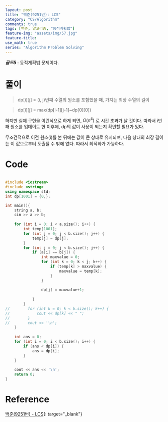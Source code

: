 ```yaml
---
layout: post
title: "백준(9251번): LCS"
category: "CS/Algorithm"
comments: true
tags: [백준, 알고리즘, "동적계획법"]
feature-img: "assets/img/57.jpg"
feature-title:
use_math: true
series: "Algorithm Problem Solving"
---
```


**_골드5_** : 동적계획법 문제이다.

# 풀이

> dp[i][j] = (i, j)번째 수열의 원소를 포함했을 때, 가지는 최장 수열의 길이

> dp[i][j] = max(dp[i-1][j-1]~dp[0][0])

하지만 실제 구현을 이런식으로 하게 되면, $O(n^4)$ 로 시간 초과가 날 것이다. 따라서 i번째 원소를 업데이트 한 이후에, dp의 값이 사용이 되는지 확인할 필요가 있다.

무조건적으로 이전 원소(i)를 본 뒤에는 값이 큰 상태로 유지되며, 다음 상태의 최장 길이는 이 값으로부터 도출될 수 밖에 없다. 따라서 최적화가 가능하다.


# Code
```c++

#include <iostream>
#include <string>
using namespace std;
int dp[1001] = {0,};

int main(){
    string a, b;
    cin >> a >> b;
    
    for (int i = 0; i < a.size(); i++) {
        int temp[1001];
        for (int j = 0; j < b.size(); j++) {
            temp[j] = dp[j];
        }
        for (int j = 0; j < b.size(); j++) {
            if (a[i] == b[j]) {
                int maxvalue = 0;
                for (int k = 0; k < j; k++) {
                    if (temp[k] > maxvalue) {
                        maxvalue = temp[k];
                    }
                }
                
                dp[j] = maxvalue+1;
                
            }
        }
//        for (int k = 0; k < b.size(); k++) {
//            cout << dp[k] << " ";
//        }
//        cout << '\n';
    }
    
    int ans = 0;
    for (int i = 0; i < b.size(); i++) {
        if (ans < dp[i]) {
            ans = dp[i];
        }
    }
    
    cout << ans << '\n';
    return 0;
}

```

# Reference

[백준(9251번) - LCS](https://www.acmicpc.net/problem/9251){: target="\_blank"}
